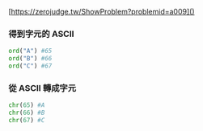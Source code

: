 [https://zerojudge.tw/ShowProblem?problemid=a009]()

### 得到字元的 ASCII

```python
ord("A") #65
ord("B") #66
ord("C") #67
```

### 從 ASCII 轉成字元

```python
chr(65) #A
chr(66) #B
chr(67) #C
```
